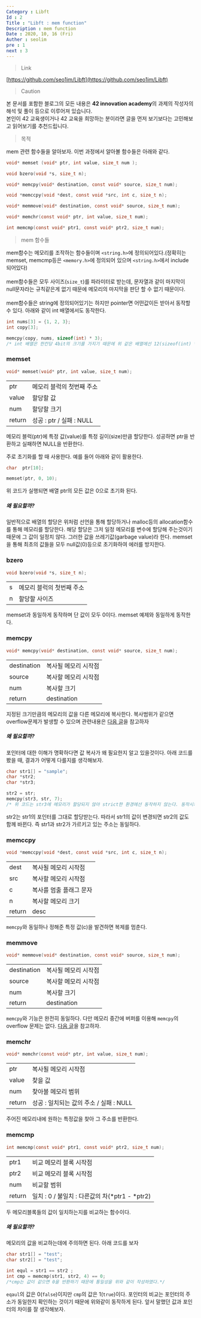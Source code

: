 ```yaml
---
Category : Libft
Id : 2
Title : "Libft : mem function"
Description : mem function
Date : 2020, 10, 16 (Fri)
Auther : seolim
pre : 1
next : 3
---
```

> Link

[https://github.com/seo1im/Libft](https://github.com/seo1im/Libft)

> Caution

본 문서를 포함한 블로그의 모든 내용은 <b>42 innovation academy</b>의 과제의 작성자의 해석 및 풀이 등으로 이루어져 있습니다.</br>본인이 42 교육생이거나 42 교육을 희망하는 분이라면 글을 먼저 보기보다는 고민해보고 읽어보기를 추천드립니다.


> 목적

mem 관련 함수들을 알아보자. 이번 과정에서 알아볼 함수들은 아래와 같다.

```c
void* memset (void* ptr, int value, size_t num );

void bzero(void *s, size_t n);

void* memcpy(void* destination, const void* source, size_t num);

void *memccpy(void *dest, const void *src, int c, size_t n);

void* memmove(void* destination, const void* source, size_t num);

void* memchr(const void* ptr, int value, size_t num);

int memcmp(const void* ptr1, const void* ptr2, size_t num);
```

> mem 함수들

mem함수는 메모리를 조작하는 함수들이며 `<string.h>`에 정의되어있다.(정확히는 memset, memcmp등은 `<memory.h>`에 정의되어 있으며 `<string.h>`에서 include 되어있다)</br></br>
mem함수들은 모두 사이즈(`size_t`)를 파라미터로 받는데, 문자열과 같이 마지막이 null문자라는 규칙같은게 없기 때문에 메모리의 마지막을 판단 할 수 없기 때문이다.</br></br>mem함수들은 string에 정의되어있기는 하지만 pointer면 어떤값이든 받아서 동작할 수 있다. 아래와 같이 int 배열에서도 동작한다.

```c
int nums[3] = {1, 2, 3};
int copy[3];

memcpy(copy, nums, sizeof(int) * 3);
/* int 배열은 한칸당 4bit의 크기를 가지기 때문에 위 같은 배열에선 12(sizeof(int) * 3)만큼의 크기를 복사해야 정상적으로 동작함을 꼭 기억하자
```


### memset
```c
void* memset(void* ptr, int value, size_t num);
```

<table>
    <tr>
        <td class="title">ptr</td>
        <td>메모리 블럭의 첫번째 주소</td>
    </tr>
    <tr>
        <td class="title">value</td>
        <td>할당할 값</td>
    </tr>
    <tr>
        <td class="title">num</td>
        <td>할당할 크기</td>
    </tr>
    <tr>
        <td class="title">return</td>
        <td>성공 : ptr / 실패 : NULL</td>
    </tr>
</table>

메모리 블럭(ptr)에 특정 값(value)를 특정 길이(size)만큼 할당한다. 성공하면 ptr을 반환하고 실패하면 NULL을 반환한다.

주로 초기화를 할 때 사용한다. 예를 들어 아래와 같이 활용한다.
```c
char  ptr[10];

memset(ptr, 0, 10);
```

위 코드가 실행되면 배열 ptr의 모든 값은 0으로 초기화 된다.

##### 왜 필요할까?
일반적으로 배열의 할당은 위처럼 선언을 통해 할당하거나 malloc등의 allocation함수를 통해 메모리를 할당한다. 해당 할당은 그저 일정 메모리를 변수에 할당해 주는것이기 때문에 그 값이 일정치 않다. 그러한 값을 쓰레기값(garbage value)라 한다. memset을 통해 최초의 값들을 모두 null값(0)등으로 초기화하여 에러를 방지한다.

### bzero
```c
void bzero(void *s, size_t n);
```
<table>
    <tr>
        <td class="title">s</td>
        <td>메모리 블럭의 첫번째 주소</td>
    </tr>
    <tr>
        <td class="title">n</td>
        <td>할당할 사이즈</td>
    </tr>
</table>

memset과 동일하게 동작하며 단 값이 모두 0이다. memset 예제와 동일하게 동작한다.

### memcpy
```c
void* memcpy(void* destination, const void* source, size_t num);
```
<table>
    <tr>
        <td class="title">destination</td>
        <td>복사될 메모리 시작점</td>
    </tr>
    <tr>
        <td class="title">source</td>
        <td>복사할 메모리 시작점</td>
    </tr>
    <tr>
        <td class="title">num</td>
        <td>복사할 크기</td>
    </tr>
    <tr>
        <td class="title">return</td>
        <td>destination</td>
    </tr>
</table>

지정된 크기만큼의 메모리의 값을 다른 메모리에 복사한다. 복사범위가 같으면 overflow문제가 발생할 수 있으며 관련내용은 [다음 글]()을 참고하자

##### 왜 필요할까?
포인터에 대한 이해가 명확하다면 값 복사가 왜 필요한지 알고 있을것이다. 아래 코드를 봤을 때, 결과가 어떻게 다를지를 생각해보자.

```c
char str1[] = "sample";
char *str2;
char *str3;

str2 = str;
memcpy(str3, str, 7);
/* 위 코드는 str3에 메모리가 할당되지 않아 strict한 환경에선 동작하지 않는다. 동작시키려면 str3에 미리 크기 7 이상의 동적할당을 하도록 하자*/
```
str2는 str1의 포인터를 그대로 할당받는다. 따라서 str1의 값이 변경되면 str2의 값도 함께 바뀐다. 즉 str1과 str2가 가르키고 있는 주소는 동일하다. 

### memccpy
```c
void *memccpy(void *dest, const void *src, int c, size_t n);
```
<table>
    <tr>
        <td class="title">dest</td>
        <td>복사될 메모리 시작점</td>
    </tr>
    <tr>
        <td class="title">src</td>
        <td>복사할 메모리 시작점</td>
    </tr>
    <tr>
        <td class="title">c</td>
        <td>복사를 멈출 플래그 문자</td>
    </tr>
    <tr>
        <td class="title">n</td>
        <td>복사할 메모리 크기</td>
    </tr>
    <tr>
        <td class="title">return</td>
        <td>desc</td>
    </tr>
</table>

`memcpy`와 동일하나 정해준 특정 값(c)을 발견하면 복제를 멈춘다.

### memmove
```c
void* memmove(void* destination, const void* source, size_t num);
```
<table>
    <tr>
        <td class="title">destination</td>
        <td>복사될 메모리 시작점</td>
    </tr>
    <tr>
        <td class="title">source</td>
        <td>복사할 메모리 시작점</td>
    </tr>
    <tr>
        <td class="title">num</td>
        <td>복사할 크기</td>
    </tr>
    <tr>
        <td class="title">return</td>
        <td>destination</td>
    </tr>
</table>

`memcpy`와 기능은 완전히 동일하다. 다만 메모리 중간에 버퍼를 이용해 `memcpy`의 overflow 문제는 없다. [다음 글]()을 참고하자.

### memchr
```c
void* memchr(const void* ptr, int value, size_t num);
```
<table>
    <tr>
        <td class="title">ptr</td>
        <td>복사될 메모리 시작점</td>
    </tr>
    <tr>
        <td class="title">value</td>
        <td>찾을 값</td>
    </tr>
    <tr>
        <td class="title">num</td>
        <td>찾아볼 메모리 범위</td>
    </tr>
    <tr>
        <td class="title">return</td>
        <td>성공 : 일치되는 값의 주소 / 실패 : NULL</td>
    </tr>
</table>

주어진 메모리내에 원하는 특정값을 찾아 그 주소를 반환한다. 

### memcmp
```c
int memcmp(const void* ptr1, const void* ptr2, size_t num);
```
<table>
    <tr>
        <td class="title">ptr1</td>
        <td>비교 메모리 블록 시작점</td>
    </tr>
    <tr>
        <td class="title">ptr2</td>
        <td>비교 메모리 블록 시작점</td>
    </tr>
    <tr>
        <td class="title">num</td>
        <td>비교할 범위</td>
    </tr>
    <tr>
        <td class="title">return</td>
        <td>일치 : 0 / 불일치 : 다른값의 차(*ptr1 - *ptr2)</td>
    </tr>
</table>

두 메모리블록들의 값이 일치하는지를 비교하는 함수이다. 

##### 왜 필요할까?
메모리의 값을 비교하는데에 주의하면 된다. 아래 코드를 보자
```c
char str1[] = "test";
char str2[] = "test";

int equl = str1 == str2 ;
int cmp = memcmp(str1, str2, 4) == 0;
/*cmp는 값이 같으면 0을 반환하기 때문에 통일성을 위와 같이 작성하였다.*/
```

`eqaul`의 값은 0(`false`)이지만 `cmp`의 값은 1(`true`)이다. 포인터의 비교는 포인터의 주소가 동일한지 확인하는 것이기 때문에 위와같이 동작하게 된다. 앞서 말했던 값과 포인터의 차이를 잘 생각해보자.

